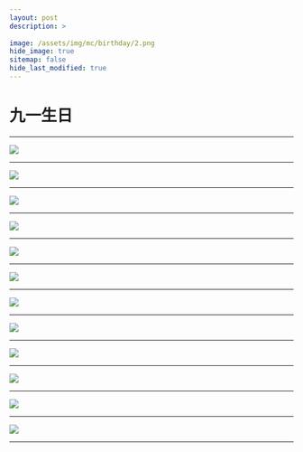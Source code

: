 ```yaml
---
layout: post
description: >
  
image: /assets/img/mc/birthday/2.png
hide_image: true
sitemap: false
hide_last_modified: true
---
```


# 九一生日

---

![](../../assets/img/mc/birthday/1.png)

---

![](../../assets/img/mc/birthday/2.png)

---

![](../../assets/img/mc/birthday/3.png)

---

![](../../assets/img/mc/birthday/4.png)

---

![](../../assets/img/mc/birthday/5.png)

---

![](../../assets/img/mc/birthday/6.png)

---

![](../../assets/img/mc/birthday/7.png)

---

![](../../assets/img/mc/birthday/8.png)

---

![](../../assets/img/mc/birthday/9.png)

---

![](../../assets/img/mc/birthday/10.png)

---

![](../../assets/img/mc/birthday/11.png)

---

![](../../assets/img/mc/birthday/12.png)

---
